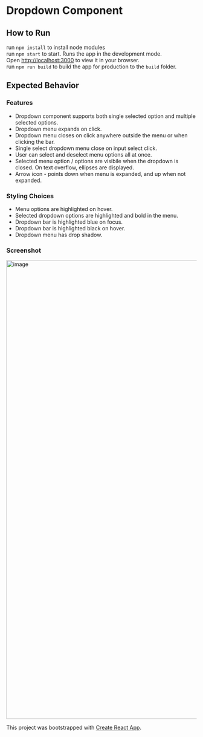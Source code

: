 # Dropdown Component

## How to Run
run `npm install` to install node modules\
run `npm start` to start. Runs the app in the development mode.\
Open [http://localhost:3000](http://localhost:3000) to view it in your browser. \
run `npm run build` to build the app for production to the `build` folder.

## Expected Behavior

### Features
- Dropdown component supports both single selected option and multiple selected options.
- Dropdown menu expands on click.
- Dropdown menu closes on click anywhere outside the menu or when clicking the bar.
- Single select dropdown menu close on input select click.
- User can select and deselect menu options all at once.
- Selected menu option / options are visibile when the dropdown is closed. On text overflow, ellipses are displayed.
- Arrow icon - points down when menu is expanded, and up when not expanded.

### Styling Choices
- Menu options are highlighted on hover.
- Selected dropdown options are highlighted and bold in the menu.
- Dropdown bar is highlighted blue on focus.
- Dropdown bar is highlighted black on hover.
- Dropdown menu has drop shadow.

### Screenshot
<img width="1214" alt="image" src="https://user-images.githubusercontent.com/59838236/203502757-559635d5-8a6d-4b57-ba01-fe1f7a25ead1.png">

This project was bootstrapped with [Create React App](https://github.com/facebook/create-react-app).
